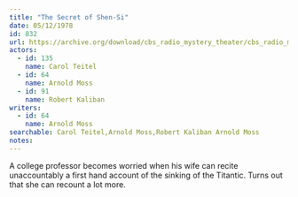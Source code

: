 ```yaml
---
title: "The Secret of Shen-Si"
date: 05/12/1978
id: 832
url: https://archive.org/download/cbs_radio_mystery_theater/cbs_radio_mystery_theater-0801-0850.zip/cbs_radio_mystery_theater-0801-0850%2Fcbsrmt_0832_the_secret_of_shen_si.mp3
actors:  
  - id: 135
    name: Carol Teitel  
  - id: 64
    name: Arnold Moss  
  - id: 91
    name: Robert Kaliban
writers:  
  - id: 64
    name: Arnold Moss
searchable: Carol Teitel,Arnold Moss,Robert Kaliban Arnold Moss
notes:  
---
```

A college professor becomes worried when his wife can recite unaccountably a first hand account of the sinking of the Titantic. Turns out that she can recount a lot more.